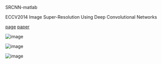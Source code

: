 SRCNN-matlab

ECCV2014  Image Super-Resolution Using Deep Convolutional Networks

[page](http://mmlab.ie.cuhk.edu.hk/projects/SRCNN.html)
[paper](http://personal.ie.cuhk.edu.hk/~ccloy/files/eccv_2014_deepresolution.pdf)


![image](https://github.com/lemoner20/SuperResolution/raw/master/SRCNN-matlab/train.png)

![image](https://raw.githubusercontent.com/lemoner20/SuperResolution/master/SRCNN-matlab/result1.png)

![image](https://raw.githubusercontent.com/lemoner20/SuperResolution/master/SRCNN-matlab/result2.png)
